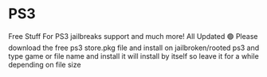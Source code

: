 # PS3
Free Stuff For PS3 jailbreaks support and much more!
All Updated 🟢
Please download the free ps3 store.pkg file and install on jailbroken/rooted ps3 and type game or file name and install it will install by itself so leave it for a while depending on file size
